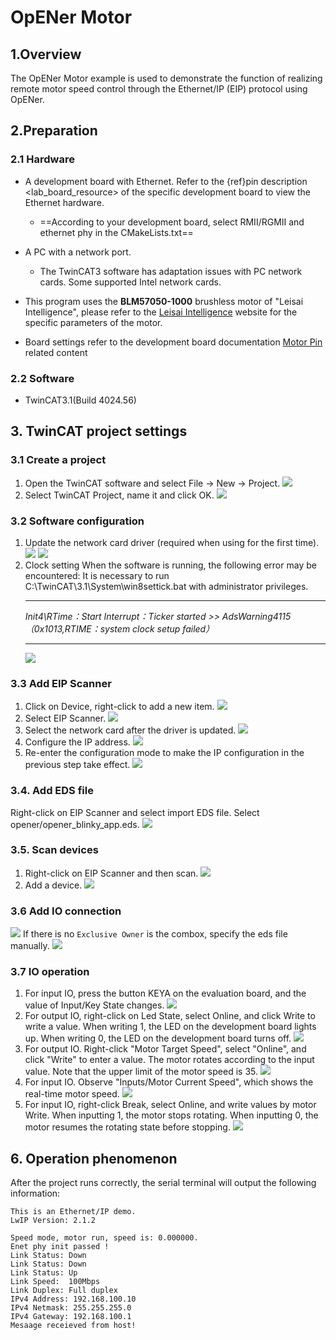 # OpENer Motor

## 1.Overview

The OpENer Motor example is used to demonstrate the function of realizing remote motor speed control through the Ethernet/IP (EIP) protocol using OpENer.
## 2.Preparation
### 2.1 Hardware

  - A development board with Ethernet. Refer to the {ref}pin description <lab_board_resource> of the specific development board to view the Ethernet hardware.
    - ==According to your development board, select RMII/RGMII and ethernet phy in the CMakeLists.txt==

  - A PC with a network port.
    - The TwinCAT3 software has adaptation issues with PC network cards. Some supported Intel network cards.

  - This program uses the **BLM57050-1000** brushless motor of "Leisai Intelligence", please refer to the [Leisai Intelligence](https://leisai.com/) website for the specific parameters of the motor.

  - Board settings refer to the development board documentation [Motor Pin](lab_board_motor_ctrl_pin) related content

### 2.2 Software
  - TwinCAT3.1(Build 4024.56)

## 3. TwinCAT project settings

### 3.1 Create a project
  1. Open the TwinCAT software and select File -> New -> Project.
    ![](doc/Twincat_new_project_1.png)
  2. Select TwinCAT Project, name it and click OK.
    ![](doc/Twincat_new_project_2.png)

### 3.2 Software configuration
  1. Update the network card driver (required when using for the first time).
    ![](doc/Twincat_ethernet_driver.png)
    ![](doc/Twincat_ethernet_driver_2.png)
  2. Clock setting
    When the software is running, the following error may be encountered: It is necessary to run C:\TwinCAT\3.1\System\win8settick.bat with administrator privileges.
      - - -
      *Init4\RTime：Start Interrupt：Ticker started >> AdsWarning4115 （0x1013,RTIME：system clock setup failed）*
      - - -
      ![](doc/Twincat_set_tick.png)

### 3.3 Add EIP Scanner
  1. Click on Device, right-click to add a new item.
    ![](doc/add_new_interface.png)
  2. Select EIP Scanner.
    ![](doc/seclet_new_interface.png)
  3. Select the network card after the driver is updated.
    ![](doc/seclet_local_interface.png)
  4. Configure the IP address.
    ![](doc/set_ip_address.png)
  5. Re-enter the configuration mode to make the IP configuration in the previous step take effect.
    ![](doc/reenter_config_mode.png)

### 3.4. Add EDS file
  Right-click on EIP Scanner and select import EDS file. Select opener/opener_blinky_app.eds.
    ![](doc/import_eds_file.png)

### 3.5. Scan devices
  1. Right-click on EIP Scanner and then scan.
    ![](doc/scan.png)
  2. Add a device.
    ![](doc/found_new_device.png)

### 3.6 Add IO connection
  ![](doc/add_io_connection.png)
  If there is no `Exclusive Owner` is the combox, specify the eds file manually.
  ![](doc/load_from_eds.png)

### 3.7 IO operation
  1. For input IO, press the button KEYA on the evaluation board, and the value of Input/Key State changes.
    ![](doc/keystate.png)
  2. For output IO, right-click on Led State, select Online, and click Write to write a value. When writing 1, the LED on the development board lights up. When writing 0, the LED on the development board turns off.
    ![](doc/ledstate.png)
  3. For output IO. Right-click "Motor Target Speed", select "Online", and click "Write" to enter a value. The motor rotates according to the input value. Note that the upper limit of the motor speed is 35.
    ![](doc/set_motor_speed.png)
  4. For input IO. Observe "Inputs/Motor Current Speed", which shows the real-time motor speed.
    ![](doc/current_motor_speed.png)
  5. For input IO, right-click Break, select Online, and write values by motor Write. When inputting 1, the motor stops rotating. When inputting 0, the motor resumes the rotating state before stopping.
    ![](doc/break.png)

## 6. Operation phenomenon

After the project runs correctly, the serial terminal will output the following information:
```console
This is an Ethernet/IP demo.
LwIP Version: 2.1.2

Speed mode, motor run, speed is: 0.000000.
Enet phy init passed !
Link Status: Down
Link Status: Down
Link Status: Up
Link Speed:  100Mbps
Link Duplex: Full duplex
IPv4 Address: 192.168.100.10
IPv4 Netmask: 255.255.255.0
IPv4 Gateway: 192.168.100.1
Mesaage receieved from host!
```
